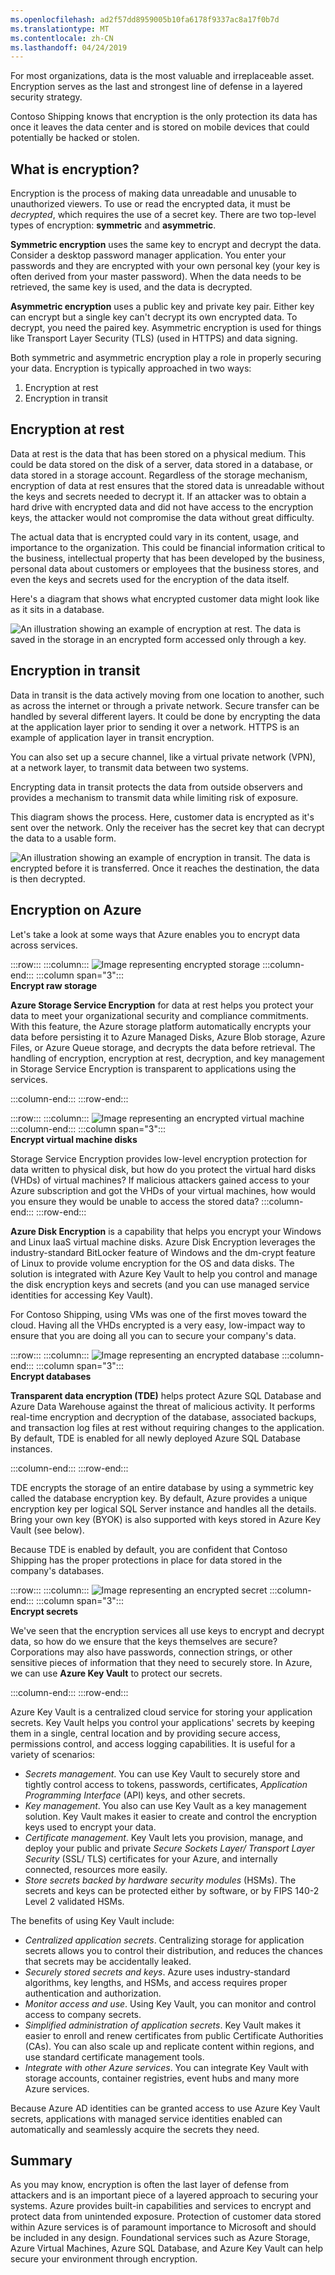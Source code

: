 ```yaml
---
ms.openlocfilehash: ad2f57dd8959005b10fa6178f9337ac8a17f0b7d
ms.translationtype: MT
ms.contentlocale: zh-CN
ms.lasthandoff: 04/24/2019
---
```

For most organizations, data is the most valuable and irreplaceable asset. Encryption serves as the last and strongest line of defense in a layered security strategy. 

Contoso Shipping knows that encryption is the only protection its data has once it leaves the data center and is stored on mobile devices that could potentially be hacked or stolen.

## <a name="what-is-encryption"></a>What is encryption?

Encryption is the process of making data unreadable and unusable to unauthorized viewers. To use or read the encrypted data, it must be *decrypted*, which requires the use of a secret key. There are two top-level types of encryption: **symmetric** and **asymmetric**.

**Symmetric encryption** uses the same key to encrypt and decrypt the data. Consider a desktop password manager application. You enter your passwords and they are encrypted with your own personal key (your key is often derived from your master password). When the data needs to be retrieved, the same key is used, and the data is decrypted.

**Asymmetric encryption** uses a public key and private key pair. Either key can encrypt but a single key can't decrypt its own encrypted data. To decrypt, you need the paired key. Asymmetric encryption is used for things like Transport Layer Security (TLS) (used in HTTPS) and data signing.

Both symmetric and asymmetric encryption play a role in properly securing your data. Encryption is typically approached in two ways: 

1. Encryption at rest
1. Encryption in transit

## <a name="encryption-at-rest"></a>Encryption at rest

Data at rest is the data that has been stored on a physical medium. This could be data stored on the disk of a server, data stored in a database, or data stored in a storage account. Regardless of the storage mechanism, encryption of data at rest ensures that the stored data is unreadable without the keys and secrets needed to decrypt it. If an attacker was to obtain a hard drive with encrypted data and did not have access to the encryption keys, the attacker would not compromise the data without great difficulty.

The actual data that is encrypted could vary in its content, usage, and importance to the organization. This could be financial information critical to the business, intellectual property that has been developed by the business, personal data about customers or employees that the business stores, and even the keys and secrets used for the encryption of the data itself.

Here's a diagram that shows what encrypted customer data might look like as it sits in a database.

![An illustration showing an example of encryption at rest. The data is saved in the storage in an encrypted form accessed only through a key.](../media/encryption-at-rest.png)

## <a name="encryption-in-transit"></a>Encryption in transit

Data in transit is the data actively moving from one location to another, such as across the internet or through a private network. Secure transfer can be handled by several different layers. It could be done by encrypting the data at the application layer prior to sending it over a network. HTTPS is an example of application layer in transit encryption.

You can also set up a secure channel, like a virtual private network (VPN), at a network layer, to transmit data between two systems.

Encrypting data in transit protects the data from outside observers and provides a mechanism to transmit data while limiting risk of exposure.

This diagram shows the process. Here, customer data is encrypted as it's sent over the network. Only the receiver has the secret key that can decrypt the data to a usable form.

![An illustration showing an example of encryption in transit. The data is encrypted before it is transferred. Once it reaches the destination, the data is then decrypted.](../media/encryption-in-transit.png)

## <a name="encryption-on-azure"></a>Encryption on Azure

Let's take a look at some ways that Azure enables you to encrypt data across services.

:::row:::
  :::column:::
    ![Image representing encrypted storage](../media/4-encrypt-raw-storage.png)
  :::column-end:::
    :::column span="3":::  
**Encrypt raw storage**

**Azure Storage Service Encryption** for data at rest helps you protect your data to meet your organizational security and compliance commitments. With this feature, the Azure storage platform automatically encrypts your data before persisting it to Azure Managed Disks, Azure Blob storage, Azure Files, or Azure Queue storage, and decrypts the data before retrieval. The handling of encryption, encryption at rest, decryption, and key management in Storage Service Encryption is transparent to applications using the services.

  :::column-end:::
:::row-end:::

:::row:::
  :::column:::
    ![Image representing an encrypted virtual machine](../media/4-encrypt-virtual-machines.png)
  :::column-end:::
    :::column span="3":::  
**Encrypt virtual machine disks**

Storage Service Encryption provides low-level encryption protection for data written to physical disk, but how do you protect the virtual hard disks (VHDs) of virtual machines? If malicious attackers gained access to your Azure subscription and got the VHDs of your virtual machines, how would you ensure they would be unable to access the stored data?
  :::column-end:::
:::row-end:::

**Azure Disk Encryption** is a capability that helps you encrypt your Windows and Linux IaaS virtual machine disks. Azure Disk Encryption leverages the industry-standard BitLocker feature of Windows and the dm-crypt feature of Linux to provide volume encryption for the OS and data disks. The solution is integrated with Azure Key Vault to help you control and manage the disk encryption keys and secrets (and you can use managed service identities for accessing Key Vault).

For Contoso Shipping, using VMs was one of the first moves toward the cloud. Having all the VHDs encrypted is a very easy, low-impact way to ensure that you are doing all you can to secure your company's data.

:::row:::
  :::column:::
    ![Image representing an encrypted database](../media/4-encrypt-databases.png)
  :::column-end:::
    :::column span="3":::  
**Encrypt databases**

**Transparent data encryption (TDE)** helps protect Azure SQL Database and Azure Data Warehouse against the threat of malicious activity. It performs real-time encryption and decryption of the database, associated backups, and transaction log files at rest without requiring changes to the application. By default, TDE is enabled for all newly deployed Azure SQL Database instances.

  :::column-end:::
:::row-end:::

TDE encrypts the storage of an entire database by using a symmetric key called the database encryption key. By default, Azure provides a unique encryption key per logical SQL Server instance and handles all the details. Bring your own key (BYOK) is also supported with keys stored in Azure Key Vault (see below).

Because TDE is enabled by default, you are confident that Contoso Shipping has the proper protections in place for data stored in the company's databases.

:::row:::
  :::column:::
    ![Image representing an encrypted secret](../media/4-encrypt-secrets.png)
  :::column-end:::
    :::column span="3":::  
**Encrypt secrets**

We've seen that the encryption services all use keys to encrypt and decrypt data, so how do we ensure that the keys themselves are secure? Corporations may also have passwords, connection strings, or other sensitive pieces of information that they need to securely store. In Azure, we can use **Azure Key Vault** to protect our secrets.

  :::column-end:::
:::row-end:::

Azure Key Vault is a centralized cloud service for storing your application secrets. Key Vault helps you control your applications' secrets by keeping them in a single, central location and by providing secure access, permissions control, and access logging capabilities. It is useful for a variety of scenarios:

- *Secrets management*. You can use Key Vault to securely store and tightly control access to tokens, passwords, certificates, *Application Programming Interface* (API) keys, and other secrets.
- *Key management*. You also can use Key Vault as a key management solution. Key Vault makes it easier to create and control the encryption keys used to encrypt your data.
- *Certificate management*. Key Vault lets you provision, manage, and deploy your public and private *Secure Sockets Layer/ Transport Layer Security* (SSL/ TLS) certificates for your Azure, and internally connected, resources more easily.
- *Store secrets backed by hardware security modules* (HSMs). The secrets and keys can be protected either by software, or by FIPS 140-2 Level 2 validated HSMs.

The benefits of using Key Vault include:

- *Centralized application secrets*. Centralizing storage for application secrets allows you to control their distribution, and reduces the chances that secrets may be accidentally leaked.
- *Securely stored secrets and keys*. Azure uses industry-standard algorithms, key lengths, and HSMs, and access requires proper authentication and authorization.
- *Monitor access and use*. Using Key Vault, you can monitor and control access to company secrets.
- *Simplified administration of application secrets*. Key Vault makes it easier to enroll and renew certificates from public Certificate Authorities (CAs). You can also scale up and replicate content within regions, and use standard certificate management tools.
- *Integrate with other Azure services*. You can integrate Key Vault with storage accounts, container registries, event hubs and many more Azure services.

Because Azure AD identities can be granted access to use Azure Key Vault secrets, applications with managed service identities enabled can automatically and seamlessly acquire the secrets they need.

## <a name="summary"></a>Summary

As you may know, encryption is often the last layer of defense from attackers and is an important piece of a layered approach to securing your systems. Azure provides built-in capabilities and services to encrypt and protect data from unintended exposure. Protection of customer data stored within Azure services is of paramount importance to Microsoft and should be included in any design. Foundational services such as Azure Storage, Azure Virtual Machines, Azure SQL Database, and Azure Key Vault can help secure your environment through encryption.
